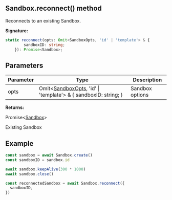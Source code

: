 
## Sandbox.reconnect() method

Reconnects to an existing Sandbox.

**Signature:**

```typescript
static reconnect(opts: Omit<SandboxOpts, 'id' | 'template'> & {
        sandboxID: string;
    }): Promise<Sandbox>;
```

## Parameters

|  Parameter | Type | Description |
|  --- | --- | --- |
|  opts | Omit&lt;[SandboxOpts](./sdk.sandboxopts.md)<!-- -->, 'id' \| 'template'&gt; &amp; &#123; sandboxID: string; &#125; | Sandbox options |

**Returns:**

Promise&lt;[Sandbox](./sdk.sandbox.md)<!-- -->&gt;

Existing Sandbox

## Example


```ts
const sandbox = await Sandbox.create()
const sandboxID = sandbox.id

await sandbox.keepAlive(300 * 1000)
await sandbox.close()

const reconnectedSandbox = await Sandbox.reconnect({
  sandboxID,
})
```


